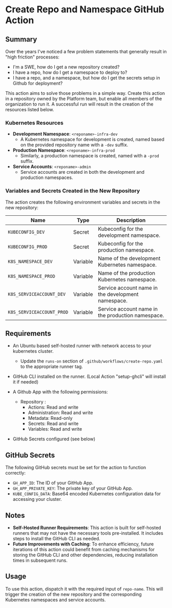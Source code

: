 # Create Repo and Namespace GitHub Action

## Summary
Over the years I've noticed a few problem statements that generally result in "high friction" processes:
- I'm a SWE, how do I get a new repository created?
- I have a repo, how do I get a namespace to deploy to?
- I have a repo, and a namespace, but how do I get the secrets setup in Github for deployment?

This action aims to solve those problems in a simple way. Create this action in a repository owned by the Platform team, but enable all members of the organization to run it. A successful run will result in the creation of the resources listed below.
### Kubernetes Resources
- **Development Namespace**: `<reponame>-infra-dev`
    - A Kubernetes namespace for development is created, named based on the provided repository name with a `-dev` suffix.
- **Production Namespace**: `<reponame>-infra-prod`
    - Similarly, a production namespace is created, named with a `-prod` suffix.
- **Service Accounts**: `<reponame>-admin`
    - Service accounts are created in both the development and production namespaces.
### Variables and Secrets Created in the New Repository
The action creates the following environment variables and secrets in the new repository:

| Name                      | Type     | Description                                         |
|---------------------------|----------|-----------------------------------------------------|
| `KUBECONFIG_DEV`          | Secret   | Kubeconfig for the development namespace.           |
| `KUBECONFIG_PROD`         | Secret   | Kubeconfig for the production namespace.            |
| `K8S_NAMESPACE_DEV`       | Variable | Name of the development Kubernetes namespace.       |
| `K8S_NAMESPACE_PROD`      | Variable | Name of the production Kubernetes namespace.        |
| `K8S_SERVICEACCOUNT_DEV`  | Variable | Service account name in the development namespace.  |
| `K8S_SERVICEACCOUNT_PROD` | Variable | Service account name in the production namespace.   |

## Requirements
- An Ubuntu based self-hosted runner with network access to your kubernetes cluster. 
    - Update the `runs-on` section of `.github/workflows/create-repo.yaml` to the appropriate runner tag.
- GitHub CLI installed on the runner. \(Local Action "setup-ghcli" will install it if needed)
- A Github App with the following permissions:
    - Repository :
        - Actions: Read and write
        - Administration: Read and write
        - Metadata: Read-only
        - Secrets: Read and write
        - Variables: Read and write

- GitHub Secrets configured \(see below)
## GitHub Secrets
The following GitHub secrets must be set for the action to function correctly:
- `GH_APP_ID`: The ID of your GitHub App.
- `GH_APP_PRIVATE_KEY`: The private key of your GitHub App.
- `KUBE_CONFIG_DATA`: Base64 encoded Kubernetes configuration data for accessing your cluster.



## Notes
- **Self-Hosted Runner Requirements**: This action is built for self-hosted runners that may not have the necessary tools pre-installed. It includes steps to install the GitHub CLI as needed.
- **Future Improvements with Caching**: To enhance efficiency, future iterations of this action could benefit from caching mechanisms for storing the GitHub CLI and other dependencies, reducing installation times in subsequent runs.

## Usage
To use this action, dispatch it with the required input of `repo-name`. This will trigger the creation of the new repository and the corresponding Kubernetes namespaces and service accounts.


